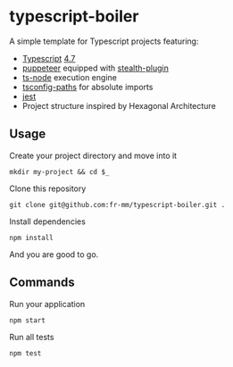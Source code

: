 # typescript-boiler

A simple template for Typescript projects featuring:

* [Typescript](https://www.typescriptlang.org/) [4.7](https://devblogs.microsoft.com/typescript/announcing-typescript-4-7/)
* [puppeteer](https://pptr.dev/) equipped with [stealth-plugin](https://github.com/berstend/puppeteer-extra/tree/master/packages/puppeteer-extra-plugin-stealth)
* [ts-node](https://www.npmjs.com/package/ts-node) execution engine
* [tsconfig-paths](https://www.npmjs.com/package/tsconfig-paths) for absolute imports
* [jest](https://jestjs.io/)
* Project structure inspired by Hexagonal Architecture

## Usage
Create your project directory and move into it
```
mkdir my-project && cd $_
```

Clone this repository
```
git clone git@github.com:fr-mm/typescript-boiler.git .
```

Install dependencies
```
npm install
```

And you are good to go.

## Commands
Run your application
```
npm start
```

Run all tests
```
npm test
```

